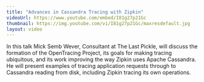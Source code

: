 ```yaml
---
title: "Advances in Cassandra Tracing with Zipkin"
videoUrl: https://www.youtube.com/embed/I81g27p21Gc
thumbnail: https://img.youtube.com/vi/I81g27p21Gc/maxresdefault.jpg
layout: video
---
```


In this talk Mick Semb Wever, Consultant at The Last Pickle, will discuss the formation of the OpenTracing Project, its goals for making tracing ubiquitous, and its work improving the way Zipkin uses Apache Cassandra. He will present examples of tracing application requests through to Cassandra reading from disk, including Zipkin tracing its own operations.
